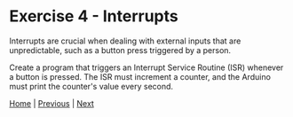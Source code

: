 # Exercise 4 - Interrupts

Interrupts are crucial when dealing with external inputs that are unpredictable, such as a button press triggered by a person.

Create a program that triggers an Interrupt Service Routine (ISR) whenever a button is pressed. The ISR must increment a counter, and the Arduino must print the counter's value every second.

[Home](./../../README.md) | [Previous](./../exercise_3/analog.md) | [Next](./../exercise_5/i2c.md)